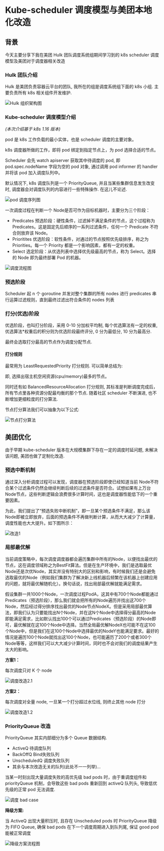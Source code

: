 # Kube-scheduler 调度模型与美团本地化改造

## 背景

今天主要分享下我在美团 Hulk 团队调度系统组期间学习到的 k8s scheduler 调度模型及美团对于调度器相关改造



### Hulk 团队介绍

Hulk 是美团负责容器云平台的团队, 我所在的组是调度系统组下面的 k8s 小组. 主要负责所有 k8s 相关组件开发维护.

![Hulk 组织架构图](https://s3.us-west-2.amazonaws.com/secure.notion-static.com/2d00a5af-0eee-4522-8995-ddf2c22ff8cb/Untitled.png?X-Amz-Algorithm=AWS4-HMAC-SHA256&X-Amz-Credential=AKIAT73L2G45O3KS52Y5%2F20211009%2Fus-west-2%2Fs3%2Faws4_request&X-Amz-Date=20211009T020410Z&X-Amz-Expires=86400&X-Amz-Signature=9eeb22d82330a778eb88931c1dda08c1f3c28d2591f49f453ef0407ea8a5ea83&X-Amz-SignedHeaders=host&response-content-disposition=filename%20%3D%22Untitled.png%22)

### Kube-scheduler 调度模型介绍

*(本次介绍基于 k8s 1.16 版本)*

pod 是 k8s 工作负载的最小实体，也是 scheduler 调度的主要对象。

k8s 调度器所做的工作，即将 pod 绑定到指定节点上，为 pod 选择合适的节点。

Scheduler 会先 watch apiserver 获取其中待调度的 pod, 即 pod.spec.nodeName 字段为空的 pod 对象, 通过调用 pod informer 的 handler 并将该 pod 加入调度队列中。

默认情况下, k8s 调度队列是一个 PriorityQueue, 并且当某些集群信息发生改变时, 调度器会对调度队列的内容进行一些特殊操作. 在这儿不论述.

![pod 调度序列图](https://s3.us-west-2.amazonaws.com/secure.notion-static.com/7c7bbabd-8d97-482e-9693-a44977b8350e/Untitled.png?X-Amz-Algorithm=AWS4-HMAC-SHA256&X-Amz-Credential=AKIAT73L2G45O3KS52Y5%2F20211009%2Fus-west-2%2Fs3%2Faws4_request&X-Amz-Date=20211009T020949Z&X-Amz-Expires=86400&X-Amz-Signature=5a5f172dc3031b9d5f841eb6bdcbc0428e72648891a947422d7196bc77969287&X-Amz-SignedHeaders=host&response-content-disposition=filename%20%3D%22Untitled.png%22)

一次调度过程在判断一个 Node是否可作为目标机器时，主要分为三个阶段：

- Predicates 预选阶段：硬性条件，过滤掉不满足条件的节点，这个过程称为 Predicates。这是固定先后顺序的一系列过滤条件，任何一个 Predicate 不符合则放弃该 Node。
- Prioritites 优选阶段：软性条件，对通过的节点按照优先级排序，称之为 Priorities。每一个 Priority 都是一个影响因素，都有一定的权重。
- Select 选定阶段：从优选列表中选择优先级最高的节点，称为 Select。选择的 Node 即为最终部署 Pod 的机器。

![调度流程图](https://p0.meituan.net/travelcube/ef026e009a90602b853af323f58af5c3266174.jpg)

### 预选阶段

Scheduler 起 n 个 goroutine 并发对整个集群的所有 nodes 进行 predicates 串行运算过滤规则，直到最终过滤出符合条件的 nodes 列表

### 打分(优选)阶段

优选阶段，也叫打分阶段，采用 0-10 分加权平均制, 每个优选算法有一定的权重, 优选算法*权重后的积分则为优选阶段最终评分, 0 分为最低分, 10 分为最高分.

最终会选取打分最高的节点作为调度分配节点.

#### 打分规则

最常用为 LeastRequestedPriority 打分规则. 可以简单总结为:

即, 选择出宿主机空闲资源(cpu/memory)最多的节点。

同时还有如 BalancedResourceAllocation 打分规则, 其标准是判断调度完成后，所有节点里各种资源分配最均衡的那个节点. 随着社区 scheduler 不断演进, 也不断增加更细粒度的打分算法.

节点打分算法我们可以抽象为以下公式:

![节点打分算法](https://static001.infoq.cn/resource/image/cc/1a/ccf8e76258ee68f4fa3085caa881111a.png)



## 美团优化

由于早期 kube-scheduler 版本在大规模集群下存在一定的调度时延问题, 未解决该问题, 美团也做了定制化改造.

### 预选中断机制

通过深入分析调度过程可以发现，调度器在预选阶段即使已经知道当前 Node不符合某个过滤条件仍然会继续判断后续的过滤条件是否符合。试想如果有上万台 Node节点，这些判断逻辑会浪费很多计算时间，这也是调度器性能低下的一个重要因素。

为此，我们提出了“预选失败中断机制”，即一旦某个预选条件不满足，那么该 Node即被立即放弃，后面的预选条件不再做判断计算，从而大大减少了计算量，调度性能也大大提升。如下图所示：

![改造1](https://p1.meituan.net/travelcube/f0fbc86f4397e6b51a6546a53669cfbc181723.jpg)

### 局部最优解

当前调度策略中，每次调度调度器都会遍历集群中所有的Node，以便找出最优的节点，这在调度领域称之为BestFit算法。但是在生产环境中，我们是选取最优Node还是次优Node，其实并没有特别大的区别和影响，有时候我们还是会避免选取最优的Node（例如我们集群为了解决新上线机器后频繁在该机器上创建应用的问题，就将最优解随机化）。换句话说，找出局部最优解就能满足需求。

假设集群一共1000个Node，一次调度过程PodA，这其中有700个Node都能通过Predicates（预选阶段），那么我们就会把所有的Node遍历并找出这700个Node，然后经过得分排序找出最优的Node节点NodeX。但是采用局部最优算法，即我们认为只要能找出N个Node，并在这N个Node中选择得分最高的Node即能满足需求，比如默认找出100个可以通过Predicates（预选阶段）的Node即可，最优解就在这100个Node中选择。当然全局最优解NodeX也可能不在这100个Node中，但是我们在这100个Node中选择最优的NodeY也能满足要求。最好的情况是遍历100个Node就找出这100个Node，也可能遍历了200个或者300个Node等等，这样我们可以大大减少计算时间，同时也不会对我们的调度结果产生太大的影响。

**方案1：**

每次调度只对 K 个 node

![调度改造2.1](https://s3.us-west-2.amazonaws.com/secure.notion-static.com/cc70e943-b5e8-470d-8d2f-e35b54dfed42/Untitled.png?X-Amz-Algorithm=AWS4-HMAC-SHA256&X-Amz-Credential=AKIAT73L2G45O3KS52Y5%2F20211009%2Fus-west-2%2Fs3%2Faws4_request&X-Amz-Date=20211009T021735Z&X-Amz-Expires=86400&X-Amz-Signature=13c77713f44a98fa842c66af74906eb857e90e8da1b0d3de41c6e1cde64e0573&X-Amz-SignedHeaders=host&response-content-disposition=filename%20%3D%22Untitled.png%22)

**方案2：**

每次调度对全量 node, 一旦某一个打分超过水位线, 则终止其他 node 打分

![调度改造1.2](https://s3.us-west-2.amazonaws.com/secure.notion-static.com/a46f7af3-bd50-402d-ad84-a0ebc6fb41a9/Untitled.png?X-Amz-Algorithm=AWS4-HMAC-SHA256&X-Amz-Credential=AKIAT73L2G45O3KS52Y5%2F20211009%2Fus-west-2%2Fs3%2Faws4_request&X-Amz-Date=20211009T021802Z&X-Amz-Expires=86400&X-Amz-Signature=96bee6946eb515e5554813590f64f34b88aaba57bbff6d4c03401b57a8b5e42f&X-Amz-SignedHeaders=host&response-content-disposition=filename%20%3D%22Untitled.png%22)

### PriorityQueue 改造

PriorityQueue 其实内部细分为多个 Queue 数据结构.

- ActiveQ 待调度队列
- BackOffQ Bind失败队列
- UnscheduledQ 调度失败队列
- 其余与本次改造无关的队列(此处不一一列举)...

当某一时刻出现大量调度失败的高优先级 bad pods 时，由于重调度组件和 priorityQueue 机制，会导致这些 bad pods 重新回到 activeQ 队列头, 导致低优先级的正常 pod 无法调度.

![调度 bad case](https://s3.us-west-2.amazonaws.com/secure.notion-static.com/620dec26-9db1-42b1-aa15-221f3923cfc0/Untitled.png?X-Amz-Algorithm=AWS4-HMAC-SHA256&X-Amz-Credential=AKIAT73L2G45O3KS52Y5%2F20211009%2Fus-west-2%2Fs3%2Faws4_request&X-Amz-Date=20211009T021859Z&X-Amz-Expires=86400&X-Amz-Signature=3a6a04d2c8be2dbd707d9db382a210ff00fc7d2ee8eb711b85b6c5f778272567&X-Amz-SignedHeaders=host&response-content-disposition=filename%20%3D%22Untitled.png%22)

**降级方案:**

当 ActiveQ 出现大量积压时, 且存在 Unscheduled pods 时 PriorityQueue 降级为 FIFO Queue, 确保 bad pods 在下一个调度周期进入到队列尾, 保证 good pod 能被正常调度

![降级方案流程图](https://s3.us-west-2.amazonaws.com/secure.notion-static.com/68a22bf1-2aa8-4411-95e0-491b38e5ad0e/Untitled.png?X-Amz-Algorithm=AWS4-HMAC-SHA256&X-Amz-Credential=AKIAT73L2G45O3KS52Y5%2F20211009%2Fus-west-2%2Fs3%2Faws4_request&X-Amz-Date=20211009T021928Z&X-Amz-Expires=86400&X-Amz-Signature=42b05b27786551396c10767c9d09b76758afe8f98b4d1b530410f97624a932ac&X-Amz-SignedHeaders=host&response-content-disposition=filename%20%3D%22Untitled.png%22)

